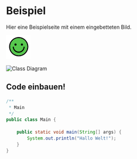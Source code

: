 #  Beispiel
Hier eine Beispielseite mit einem eingebetteten Bild.

![bild](./images/img.png)

![Class Diagram](http://www.plantuml.com/plantuml/proxy?src=https://raw.githubusercontent.com/jtuttas/moodle_gitlab/master/docs/Instance.puml)

## Code einbauen!
 
```java
/**
 * Main
 */
public class Main {

    public static void main(String[] args) {
        System.out.println("Hallo Welt!");
    }
}
```